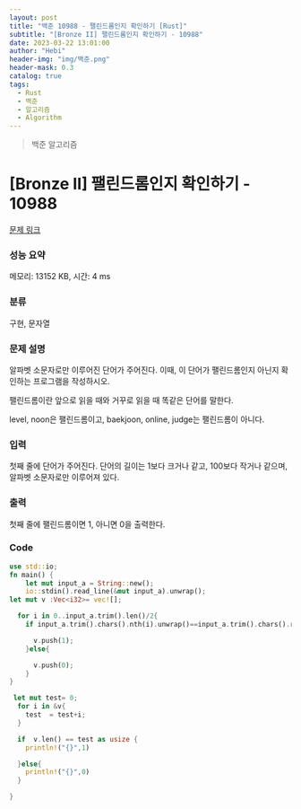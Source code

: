 ```yaml
---
layout: post
title: "백준 10988 - 팰린드롬인지 확인하기 [Rust]"
subtitle: "[Bronze II] 팰린드롬인지 확인하기 - 10988"
date: 2023-03-22 13:01:00
author: "Hebi"
header-img: "img/백준.png"
header-mask: 0.3
catalog: true
tags:
  - Rust
  - 백준
  - 알고리즘
  - Algorithm
---
```


> 백준 알고리즘

# [Bronze II] 팰린드롬인지 확인하기 - 10988

[문제 링크](https://www.acmicpc.net/problem/10988)

### 성능 요약

메모리: 13152 KB, 시간: 4 ms

### 분류

구현, 문자열

### 문제 설명

<p>알파벳 소문자로만 이루어진 단어가 주어진다. 이때, 이 단어가 팰린드롬인지 아닌지 확인하는 프로그램을 작성하시오.</p>

<p>팰린드롬이란 앞으로 읽을 때와 거꾸로 읽을 때 똑같은 단어를 말한다. </p>

<p>level, noon은 팰린드롬이고, baekjoon, online, judge는 팰린드롬이 아니다.</p>

### 입력

 <p>첫째 줄에 단어가 주어진다. 단어의 길이는 1보다 크거나 같고, 100보다 작거나 같으며, 알파벳 소문자로만 이루어져 있다.</p>

### 출력

 <p>첫째 줄에 팰린드롬이면 1, 아니면 0을 출력한다.</p>

### Code

```rs
use std::io;
fn main() {
    let mut input_a = String::new();
    io::stdin().read_line(&mut input_a).unwrap();
let mut v :Vec<i32>= vec![];

  for i in 0..input_a.trim().len()/2{
    if input_a.trim().chars().nth(i).unwrap()==input_a.trim().chars().rev().nth(i).unwrap(){

      v.push(1);
    }else{

      v.push(0);
    }
}

 let mut test= 0;
  for i in &v{
    test  = test+i;
  }

  if  v.len() == test as usize {
    println!("{}",1)

  }else{
    println!("{}",0)
  }

}
```
